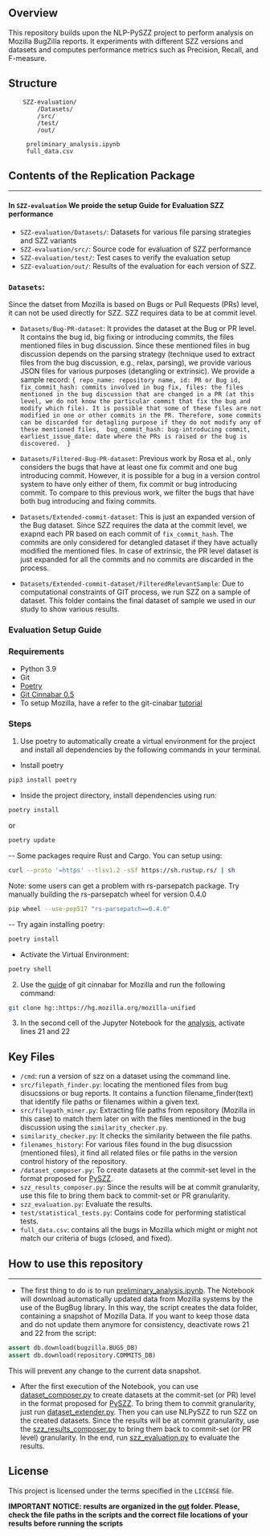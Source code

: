 ## Overview

This repository builds upon the NLP-PySZZ project to perform analysis on Mozilla BugZilla reports. It experiments with different SZZ versions and datasets and computes performance metrics such as Precision, Recall, and F-measure.

## Structure
```
    SZZ-evaluation/
        /Datasets/
        /src/
        /test/
        /out/  

     preliminary_analysis.ipynb
     full_data.csv
```
## Contents of the Replication Package
---
#### In `SZZ-evaluation` We proide the setup Guide for Evaluation SZZ performance   
   - `SZZ-evaluation/Datasets/`: Datasets for various file parsing strategies and SZZ variants
   - `SZZ-evaluation/src/`: Source code for evaluation of SZZ performance 
   - `SZZ-evaluation/test/`: Test cases to verify the evaluation setup
   - `SZZ-evaluation/out/`: Results of the evaluation for each version of SZZ. 

### `Datasets`: 
Since the datset from Mozilla is based on Bugs or Pull Requests (PRs) level, it can not be used directly for SZZ. SZZ requires data to be at commit level. 

   - `Datasets/Bug-PR-dataset`: It provides the dataset at the Bug or PR level. It contains the bug id, big fixing or introducing commits, the files mentioned files in bug discussion. Since these mentioned files in bug discussion depends on the parsing strategy (technique used to extract files from the bug discussion, e.g., relax, parsing), we provide various JSON files for various purposes (detangling or extrinsic). We provide a sample record: 
	```
	{
		repo_name: repository name,
		id: PR or Bug id,
		fix_commit_hash: commits involved in bug fix,
		files: the files mentioned in the bug discussion that are changed in a PR (at this level, we do not know the particular commit that fix the bug and modify which file). It is possible that some of these files are not modified in one or other commits in the PR. Therefore, some commits can be discarded for detagling purpose if they do not modify any of these mentioned files, 
		bug_commit_hash: bug-introducing commit,
		earliest_issue_date: date where the PRs is raised or the bug is discovered. 
	}
	```
   - `Datasets/Filtered-Bug-PR-dataset`: Previous work by Rosa et al., only considers the bugs that have at least one fix commit and one bug introducing commit. However, it is possible for a bug in a version control system to have only either of them,  fix commit or bug introducing commit.  To compare to this previous work, we filter the bugs that have both bug introducing and fixing commits.

   - `Datasets/Extended-commit-dataset`: This is just an expanded version of the Bug dataset. Since SZZ requires the data at the commit level, we exapnd each PR based on each commit of `fix_commit_hash`. The commits are only considered for detangled dataset if they have actually modified the mentioned files. In case of extrinsic, the PR level dataset is just expanded for all the commits and no commits are discarded in the process. 

   - `Datasets/Extended-commit-dataset/FilteredRelevantSample`: Due to computational constraints of GIT process, we run SZZ on a sample of dataset. This folder contains the final dataset of sample we used in our study to show various results. 

### Evaluation Setup Guide
### Requirements
- Python 3.9
- Git
- [Poetry](https://python-poetry.org/)
- [Git Cinnabar 0.5](https://github.com/glandium/git-cinnabar)
- To setup Mozilla, have a refer to the git-cinabar [tutorial](https://github.com/glandium/git-cinnabar/wiki/Mozilla:-A-git-workflow-for-Gecko-development) 

### Steps
1. Use poetry to automatically create a virtual environment for the project and install all dependencies by the following
commands in your terminal.
- Install poetry
```bash
pip3 install poetry
```

- Inside the project directory, install dependencies using run:
```bash
poetry install
```
or
```bash
poetry update
```
-- Some packages require Rust and Cargo. You can setup using:
```bash
curl --proto '=https' --tlsv1.2 -sSf https://sh.rustup.rs/ | sh
```
Note: some users can get a problem with rs-parsepatch package. Try manually building the rs-parsepatch wheel for version 0.4.0
```bash
pip wheel --use-pep517 "rs-parsepatch==0.4.0"
```
-- Try again installing poetry:
```bash
poetry install
```
- Activate the Virtual Environment:
```bash
poetry shell
```

2. Use the [guide](https://github.com/glandium/git-cinnabar/wiki/Mozilla:-A-git-workflow-for-Gecko-development) of git
cinnabar for Mozilla and run the following command:
```bash
git clone hg::https://hg.mozilla.org/mozilla-unified
```
3. In the second cell of the Jupyter Notebook for the [analysis](\preliminary_analysis.ipynb), activate lines 21 and 22

## Key Files
- `/cmd`: run a version of szz on a dataset using the command line.
- `src/filepath_finder.py`: locating the mentioned files from bug disucssions or bug reports. 
	It contains a function filename_finder(text) that identify file paths or filenames within a given text.
- `src/filepath_miner.py`: Extracting file paths from repository (Mozilla in this case) to match them later on with the files mentioned in the bug discussion using the `similarity_checker.py`.
- `similarity_checker.py`: It checks the similarity between the file paths. 
- `filenames_history`: For various files found in the bug disucssion (mentioned files), it find all related files or file paths in the version control history of the repository.
- `/dataset_composer.py`: To create datasets at the commit-set level in the format proposed for [PySZZ](https://github.com/grosa1/pyszz).
- `szz_results_composer.py`: Since the results will be at commit granularity, use this file to bring them back to commit-set or PR granularity.
- `szz_evaluation.py`: Evaluate the results.
- `test/statistical_tests.py`: Contains code for performing statistical tests.
- `full_data.csv`: contains all the bugs in Mozilla which might or might not match our criteria of bugs (closed, and fixed).

## How to use this repository
---
- The first thing to do is to run [preliminary_analysis.ipynb](preliminary_analysis.ipynb). The Notebook will download
automatically updated data from Mozilla systems by the use of the BugBug library. In this way, the script creates the data
folder, containing a snapshot of Mozilla Data. If you want to keep those data and do not update them anymore for
consistency, deactivate rows 21 and 22 from the script:
```python
assert db.download(bugzilla.BUGS_DB)
assert db.download(repository.COMMITS_DB)
```
This will prevent any change to the current data snapshot.

- After the first execution of the Notebook, you can use [dataset_composer.py](dataset_composer.py) to create datasets at
the commit-set (or PR) level in the format proposed for [PySZZ](https://github.com/grosa1/pyszz). To bring them to commit
granularity, just run [dataset_extender.py](dataset_extender.py).
Then you can use NLPySZZ to run SZZ on the created datasets. Since the results will be at commit granularity, use the
[szz_results_composer.py](szz_results_composer.py) to bring them back to commit-set (or PR level) granularity.
In the end, run [szz_evaluation.py](szz_evaluation.py) to evaluate the results.

## License

This project is licensed under the terms specified in the `LICENSE` file.

__IMPORTANT NOTICE: results are organized in the [out](out) folder. Please, check the file paths in the scripts and the
correct file locations of your results before running the scripts__
